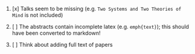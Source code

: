 1. [x] Talks seem to be missing (e.g. `Two Systems and Two Theories of Mind` is not included)

2. [ ] The abstracts contain incomplete latex (e.g. `emph{text}`); this should have been converted to markdown!

3. [ ] Think about adding full text of papers